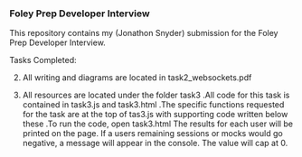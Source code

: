 ### Foley Prep Developer Interview ###

This repository contains my (Jonathon Snyder) submission for the Foley Prep Developer Interview.

Tasks Completed:

2. All writing and diagrams are located in task2_websockets.pdf

3. All resources are located under the folder task3 
    .All code for this task is contained in task3.js and task3.html
    .The specific functions requested for the task are at the top of tas3.js
        with supporting code written below these
    .To run the code, open task3.html 
        The results for each user will be printed on the page. 
        If a users remaining sessions or mocks would go negative,
            a message will appear in the console. The value will cap at 0.


